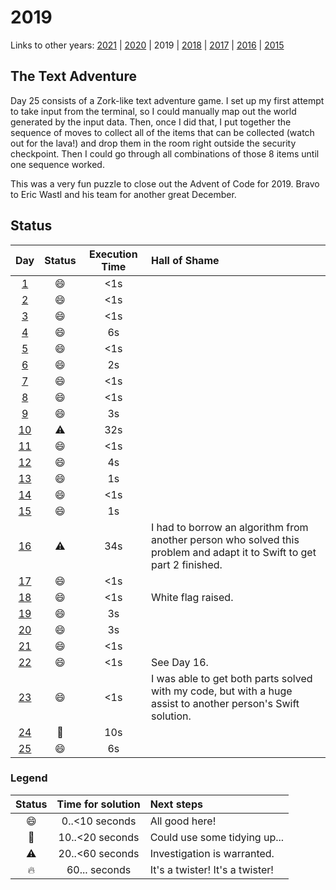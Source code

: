 # 2019

Links to other years: [2021](https://github.com/Wave39/AdventOfCode/blob/master/AdventOfCode/Puzzles/2021/README.md) |
[2020](https://github.com/Wave39/AdventOfCode/blob/master/AdventOfCode/Puzzles/2020/README.md) |
2019 |
[2018](https://github.com/Wave39/AdventOfCode/blob/master/AdventOfCode/Puzzles/2018/README.md) |
[2017](https://github.com/Wave39/AdventOfCode/blob/master/AdventOfCode/Puzzles/2017/README.md) |
[2016](https://github.com/Wave39/AdventOfCode/blob/master/AdventOfCode/Puzzles/2016/README.md) |
[2015](https://github.com/Wave39/AdventOfCode/blob/master/AdventOfCode/Puzzles/2015/README.md)

## The Text Adventure
Day 25 consists of a Zork-like text adventure game.
I set up my first attempt to take input from the terminal, so I could manually map out the world generated by the input data.
Then, once I did that, I put together the sequence of moves to collect all of the items that can be collected (watch out for the lava!) and drop them in
the room right outside the security checkpoint.
Then I could go through all combinations of those 8 items until one sequence worked.

This was a very fun puzzle to close out the Advent of Code for 2019. Bravo to Eric Wastl and his team for another great December.

## Status

| Day | Status | Execution Time | Hall of Shame |
| :---: | :---: | :---: | :--- |
| [1](https://adventofcode.com/2020/day/1) | :smile: | <1s |
| [2](https://adventofcode.com/2020/day/2) | :smile: | <1s |
| [3](https://adventofcode.com/2020/day/3) | :smile: | <1s |
| [4](https://adventofcode.com/2020/day/4) | :smile: | 6s |
| [5](https://adventofcode.com/2020/day/5) | :smile: | <1s |
| [6](https://adventofcode.com/2020/day/6) | :smile: | 2s |
| [7](https://adventofcode.com/2020/day/7) | :smile: | <1s |
| [8](https://adventofcode.com/2020/day/8) | :smile: | <1s |
| [9](https://adventofcode.com/2020/day/9) | :smile: | 3s |
| [10](https://adventofcode.com/2020/day/10) | :warning: | 32s |
| [11](https://adventofcode.com/2020/day/11) | :smile: | <1s |
| [12](https://adventofcode.com/2020/day/12) | :smile: | 4s |
| [13](https://adventofcode.com/2020/day/13) | :smile: | 1s |
| [14](https://adventofcode.com/2020/day/14) | :smile: | <1s |
| [15](https://adventofcode.com/2020/day/15) | :smile: | 1s |
| [16](https://adventofcode.com/2020/day/16) | :warning: | 34s | I had to borrow an algorithm from another person who solved this problem and adapt it to Swift to get part 2 finished. |
| [17](https://adventofcode.com/2020/day/17) | :smile: | <1s |
| [18](https://adventofcode.com/2020/day/18) | :smile: | <1s | White flag raised. |
| [19](https://adventofcode.com/2020/day/19) | :smile: | 3s | 
| [20](https://adventofcode.com/2020/day/20) | :smile: | 3s |
| [21](https://adventofcode.com/2020/day/21) | :smile: | <1s |
| [22](https://adventofcode.com/2020/day/22) | :smile: | <1s | See Day 16. |
| [23](https://adventofcode.com/2020/day/23) | :smile: | <1s | I was able to get both parts solved with my code, but with a huge assist to another person's Swift solution. |
| [24](https://adventofcode.com/2020/day/24) | :eyes: | 10s |
| [25](https://adventofcode.com/2020/day/25) | :smile: | 6s |

### Legend

| Status | Time for solution | Next steps |
| :---: | :---: | :--- |
| :smile: | 0..<10 seconds | All good here! |
| :eyes: | 10..<20 seconds | Could use some tidying up... |
| :warning: | 20..<60 seconds | Investigation is warranted. |
| :fire: | 60... seconds | It's a twister! It's a twister! |
